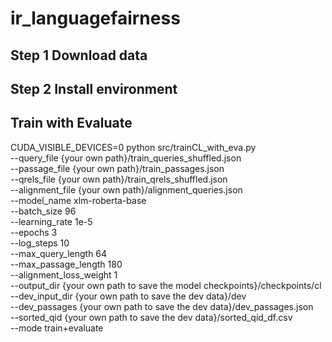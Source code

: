 # ir_languagefairness

## Step 1 Download data

## Step 2 Install environment 

## Train with Evaluate

CUDA_VISIBLE_DEVICES=0 python src/trainCL_with_eva.py \
    --query_file {your own path}/train_queries_shuffled.json \
    --passage_file {your own path}/train_passages.json \
    --qrels_file {your own path}/train_qrels_shuffled.json \
    --alignment_file {your own path}/alignment_queries.json \
    --model_name xlm-roberta-base \
    --batch_size 96 \
    --learning_rate 1e-5 \
    --epochs 3 \
    --log_steps 10 \
    --max_query_length 64 \
    --max_passage_length 180 \
    --alignment_loss_weight 1 \
    --output_dir {your own path to save the model checkpoints}/checkpoints/cl \
    --dev_input_dir {your own path to save the dev data}/dev \
    --dev_passages {your own path to save the dev data}/dev_passages.json \
    --sorted_qid {your own path to save the dev data}/sorted_qid_df.csv \
    --mode train+evaluate
